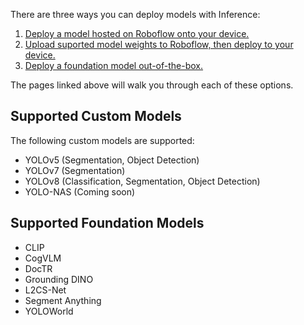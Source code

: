There are three ways you can deploy models with Inference:

1. [Deploy a model hosted on Roboflow onto your device.](/quickstart/explore_models/)
2. [Upload suported model weights to Roboflow, then deploy to your device.](/models/from_local_weights/)
3. [Deploy a foundation model out-of-the-box.](/foundation/about/)

The pages linked above will walk you through each of these options.

## Supported Custom Models

The following custom models are supported:

- YOLOv5 (Segmentation, Object Detection)
- YOLOv7 (Segmentation)
- YOLOv8 (Classification, Segmentation, Object Detection)
- YOLO-NAS (Coming soon)

## Supported Foundation Models

- CLIP
- CogVLM
- DocTR
- Grounding DINO
- L2CS-Net
- Segment Anything
- YOLOWorld
